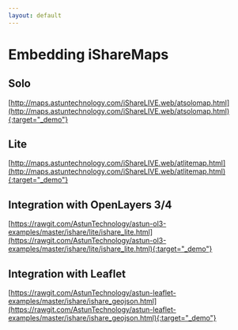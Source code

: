 ```yaml
---
layout: default
---
```


# Embedding iShareMaps

## Solo

[http://maps.astuntechnology.com/iShareLIVE.web/atsolomap.html](http://maps.astuntechnology.com/iShareLIVE.web/atsolomap.html){:target="_demo"}

## Lite

[http://maps.astuntechnology.com/iShareLIVE.web/atlitemap.html](http://maps.astuntechnology.com/iShareLIVE.web/atlitemap.html){:target="_demo"}

## Integration with OpenLayers 3/4

[https://rawgit.com/AstunTechnology/astun-ol3-examples/master/ishare/lite/ishare_lite.html](https://rawgit.com/AstunTechnology/astun-ol3-examples/master/ishare/lite/ishare_lite.html){:target="_demo"}

## Integration with Leaflet

[https://rawgit.com/AstunTechnology/astun-leaflet-examples/master/ishare/ishare_geojson.html](https://rawgit.com/AstunTechnology/astun-leaflet-examples/master/ishare/ishare_geojson.html){:target="_demo"}


